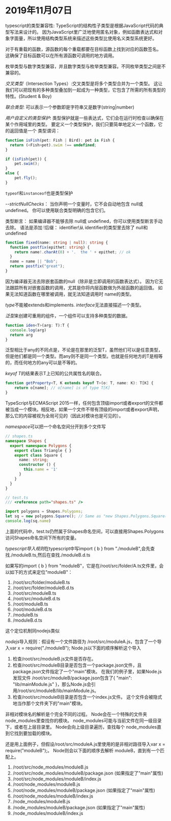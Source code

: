 # 2019年11月07日

typescript的类型兼容性: TypeScript的结构性子类型是根据JavaScript代码的典型写法来设计的。 因为JavaScript里广泛地使用匿名对象，例如函数表达式和对象字面量，所以使用结构类型系统来描述这些类型比使用名义类型系统更好。

对于有重载的函数，源函数的每个重载都要在目标函数上找到对应的函数签名。 这确保了目标函数可以在所有源函数可调用的地方调用。

枚举类型与数字类型兼容，并且数字类型与枚举类型兼容。不同枚举类型之间是不兼容的。

*交叉类型*（Intersection Types）:交叉类型是将多个类型合并为一个类型。 这让我们可以把现有的多种类型叠加到一起成为一种类型，它包含了所需的所有类型的特性。(Student & Boy)

*联合类型*: 可以表示一个参数即是字符串又是数字(string|number)

*用户自定义的类型保护*: 类型保护就是一些表达式，它们会在运行时检查以确保在某个作用域里的类型。 要定义一个类型保护，我们只要简单地定义一个函数，它的返回值是一个 类型谓词：

```ts
function isFish(pet: Fish | Bird): pet is Fish {
  return (<Fish>pet).swim !== undefined;
}

if (isFish(pet)) {
    pet.swim();
}
else {
    pet.fly();
}
```

`typeof`和`instanceof`也是类型保护

*--strictNullChecks*： 当你声明一个变量时，它不会自动地包含 null或 undefined。 你可以使用联合类型明确的包含它们。

类型断言： 如果编译器不能够去除 null或 undefined，你可以使用类型断言手动去除。 语法是添加 !后缀： identifier!从 identifier的类型里去除了 null和 undefined

```ts
function fixed(name: string | null): string {
  function postfix(epithet: string) {
    return name!.charAt(0) + '.  the ' + epithet; // ok
  }
  name = name || "Bob";
  return postfix("great");
}
```

因为编译器无法去除嵌套函数的null（除非是立即调用的函数表达式）。 因为它无法跟踪所有对嵌套函数的调用，尤其是你将内层函数做为外层函数的返回值。 如果无法知道函数在哪里被调用，就无法知道调用时 name的类型。

*type*不能被extends和implements. *interface*无法直接描述一个类型。

*泛型*来创建可重用的组件，一个组件可以支持多种类型的数据。

```typescript
function iden<T>(arg: T):T {
  console.log(arg)
  return arg
}
```

泛型相比于any的不同点是，不论是在那里的泛型T，虽然他们可以是任意类型，但是他们都是同一个类型。而any则不是同一个类型。也就是任何地方的T是相等的，而任何地方的any可以是不等的。

*keyof T*的结果表示T上已知的公共属性名的联合。

```ts
function getProperty<T, K extends keyof T>(o: T, name: K): T[K] {
    return o[name]; // o[name] is of type T[K]
}
```

TypeScript与ECMAScript 2015一样，任何包含顶级import或者export的文件都被当成一个模块。相反地，如果一个文件不带有顶级的import或者export声明，那么它的内容被视为全局可见的（因此对模块也是可见的）。

*namespace*可以把一个命名空间分开到多个文件写

```ts
// shapes.ts
namespace Shapes {
  export namespace Polygons {
    export class Triangle { }
    export class Square {
      name: string;
      constructor () {
        this.name = '1'
      }
    }
  }
}

// test.ts
/// <reference path="shapes.ts" />

import polygons = Shapes.Polygons;
let sq = new polygons.Square(); // Same as "new Shapes.Polygons.Square()"
console.log(sq.name)
```

上面的代码中，test.ts仍然属于Shapes命名空间，可以直接用Shapes.Polygons访问Shapes命名空间下所有的变量。

*typescript导入规则*在typescript中写import { b } from "./moduleB",会先查找./moduleB.ts,然后在查找./moduleB.d.ts

如果写的import { b } from "moduleB"，它是在/root/src/folder/A.ts文件里，会以如下的方式来定位"moduleB"：

1. /root/src/folder/moduleB.ts
2. /root/src/folder/moduleB.d.ts
3. /root/src/moduleB.ts
4. /root/src/moduleB.d.ts
5. /root/moduleB.ts
6. /root/moduleB.d.ts
7. /moduleB.ts
8. /moduleB.d.ts

这个定位机制同nodejs类似

*nodejs*导入规则：假设有一个文件路径为 /root/src/moduleA.js，包含了一个导入var x = require("./moduleB"); Node.js以下面的顺序解析这个导入

1. 检查/root/src/moduleB.js文件是否存在。
2. 检查/root/src/moduleB目录是否包含一个package.json文件，且package.json文件指定了一个"main"模块。 在我们的例子里，如果Node.js发现文件 /root/src/moduleB/package.json包含了{ "main": "lib/mainModule.js" }，那么Node.js会引用/root/src/moduleB/lib/mainModule.js。
3. 检查/root/src/moduleB目录是否包含一个index.js文件。 这个文件会被隐式地当作那个文件夹下的"main"模块。

非相对模块名的解析是个完全不同的过程。 Node会在一个特殊的文件夹 node_modules里查找你的模块。 node_modules可能与当前文件在同一级目录下，或者在上层目录里。 Node会向上级目录遍历，查找每个 node_modules直到它找到要加载的模块。

还是用上面例子，但假设/root/src/moduleA.js里使用的是非相对路径导入var x = require("moduleB");。 Node则会以下面的顺序去解析 moduleB，直到有一个匹配上。

1. /root/src/node_modules/moduleB.js
2. /root/src/node_modules/moduleB/package.json (如果指定了"main"属性)
3. /root/src/node_modules/moduleB/index.js
4. /root/node_modules/moduleB.js
5. /root/node_modules/moduleB/package.json (如果指定了"main"属性)
6. /root/node_modules/moduleB/index.js
7. /node_modules/moduleB.js
8. /node_modules/moduleB/package.json (如果指定了"main"属性)
9. /node_modules/moduleB/index.js


